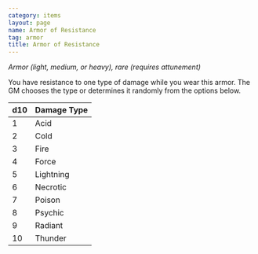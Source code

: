 ```yaml
---
category: items
layout: page
name: Armor of Resistance
tag: armor
title: Armor of Resistance 
---
```

_Armor (light, medium, or heavy), rare (requires attunement)_ 

You have resistance to one type of damage while you wear this armor. The GM chooses the type or determines it randomly from the options below. 

| d10 | Damage Type |
|-----|-------------|
| 1   | Acid        |
| 2   | Cold        |
| 3   | Fire        |
| 4   | Force       |
| 5   | Lightning   |
| 6   | Necrotic    |
| 7   | Poison      |
| 8   | Psychic     |
| 9   | Radiant     |
| 10  | Thunder     |